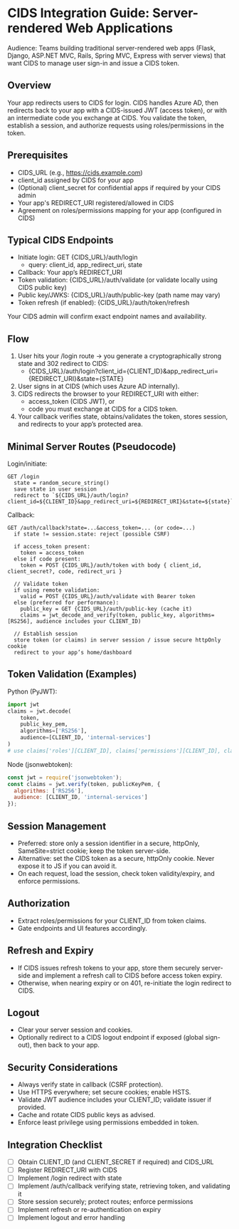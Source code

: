 # CIDS Integration Guide: Server-rendered Web Applications

Audience: Teams building traditional server-rendered web apps (Flask, Django, ASP.NET MVC, Rails, Spring MVC, Express with server views) that want CIDS to manage user sign-in and issue a CIDS token.

## Overview
Your app redirects users to CIDS for login. CIDS handles Azure AD, then redirects back to your app with a CIDS-issued JWT (access token), or with an intermediate code you exchange at CIDS. You validate the token, establish a session, and authorize requests using roles/permissions in the token.

## Prerequisites
- CIDS_URL (e.g., https://cids.example.com)
- client_id assigned by CIDS for your app
- (Optional) client_secret for confidential apps if required by your CIDS admin
- Your app's REDIRECT_URI registered/allowed in CIDS
- Agreement on roles/permissions mapping for your app (configured in CIDS)

## Typical CIDS Endpoints
- Initiate login: GET {CIDS_URL}/auth/login
  - query: client_id, app_redirect_uri, state
- Callback: Your app’s REDIRECT_URI
- Token validation: {CIDS_URL}/auth/validate (or validate locally using CIDS public key)
- Public key/JWKS: {CIDS_URL}/auth/public-key (path name may vary)
- Token refresh (if enabled): {CIDS_URL}/auth/token/refresh

Your CIDS admin will confirm exact endpoint names and availability.

## Flow
1) User hits your /login route → you generate a cryptographically strong state and 302 redirect to CIDS:
   - {CIDS_URL}/auth/login?client_id={CLIENT_ID}&app_redirect_uri={REDIRECT_URI}&state={STATE}
2) User signs in at CIDS (which uses Azure AD internally).
3) CIDS redirects the browser to your REDIRECT_URI with either:
   - access_token (CIDS JWT), or
   - code you must exchange at CIDS for a CIDS token.
4) Your callback verifies state, obtains/validates the token, stores session, and redirects to your app’s protected area.

## Minimal Server Routes (Pseudocode)

Login/initiate:
```pseudo
GET /login
  state = random_secure_string()
  save state in user session
  redirect to `${CIDS_URL}/auth/login?client_id=${CLIENT_ID}&app_redirect_uri=${REDIRECT_URI}&state=${state}`
```

Callback:
```pseudo
GET /auth/callback?state=...&access_token=... (or code=...)
  if state != session.state: reject (possible CSRF)

  if access_token present:
    token = access_token
  else if code present:
    token = POST {CIDS_URL}/auth/token with body { client_id, client_secret?, code, redirect_uri }

  // Validate token
  if using remote validation:
    valid = POST {CIDS_URL}/auth/validate with Bearer token
  else (preferred for performance):
    public_key = GET {CIDS_URL}/auth/public-key (cache it)
    claims = jwt_decode_and_verify(token, public_key, algorithms=[RS256], audience includes your CLIENT_ID)

  // Establish session
  store token (or claims) in server session / issue secure httpOnly cookie
  redirect to your app’s home/dashboard
```

## Token Validation (Examples)

Python (PyJWT):
```python
import jwt
claims = jwt.decode(
    token,
    public_key_pem,
    algorithms=['RS256'],
    audience=[CLIENT_ID, 'internal-services']
)
# use claims['roles'][CLIENT_ID], claims['permissions'][CLIENT_ID], claims['groups'], etc.
```

Node (jsonwebtoken):
```js
const jwt = require('jsonwebtoken');
const claims = jwt.verify(token, publicKeyPem, {
  algorithms: ['RS256'],
  audience: [CLIENT_ID, 'internal-services']
});
```

## Session Management
- Preferred: store only a session identifier in a secure, httpOnly, SameSite=strict cookie; keep the token server-side.
- Alternative: set the CIDS token as a secure, httpOnly cookie. Never expose it to JS if you can avoid it.
- On each request, load the session, check token validity/expiry, and enforce permissions.

## Authorization
- Extract roles/permissions for your CLIENT_ID from token claims.
- Gate endpoints and UI features accordingly.

## Refresh and Expiry
- If CIDS issues refresh tokens to your app, store them securely server-side and implement a refresh call to CIDS before access token expiry.
- Otherwise, when nearing expiry or on 401, re-initiate the login redirect to CIDS.

## Logout
- Clear your server session and cookies.
- Optionally redirect to a CIDS logout endpoint if exposed (global sign-out), then back to your app.

## Security Considerations
- Always verify state in callback (CSRF protection).
- Use HTTPS everywhere; set secure cookies; enable HSTS.
- Validate JWT audience includes your CLIENT_ID; validate issuer if provided.
- Cache and rotate CIDS public keys as advised.
- Enforce least privilege using permissions embedded in token.

## Integration Checklist
- [ ] Obtain CLIENT_ID (and CLIENT_SECRET if required) and CIDS_URL
- [ ] Register REDIRECT_URI with CIDS
- [ ] Implement /login redirect with state
- [ ] Implement /auth/callback verifying state, retrieving token, and validating it
- [ ] Store session securely; protect routes; enforce permissions
- [ ] Implement refresh or re-authentication on expiry
- [ ] Implement logout and error handling
